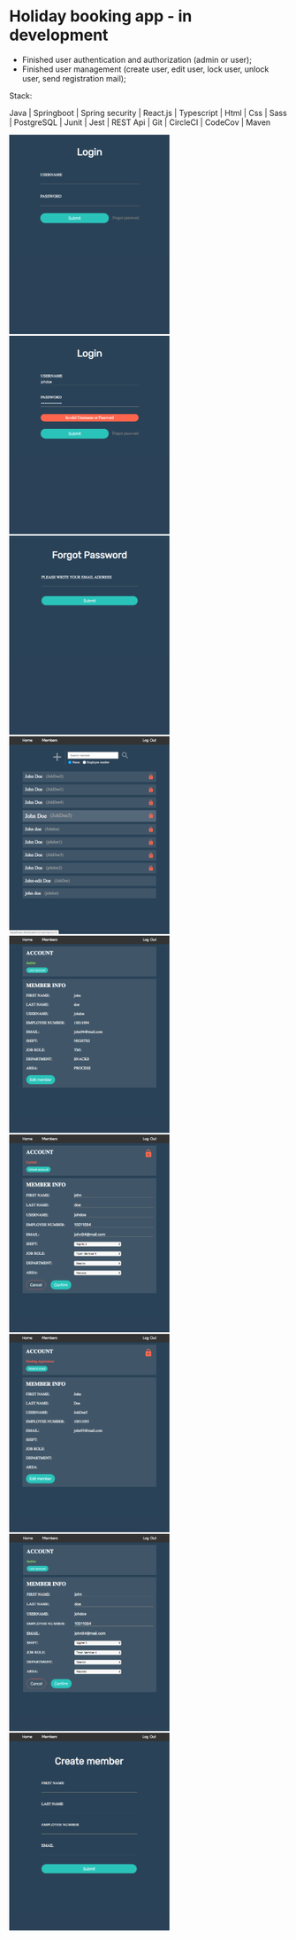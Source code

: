 # Holiday booking app - in development

  - Finished user authentication and authorization (admin or user);
  - Finished user management (create user, edit user, lock user, unlock user, send registration mail); 
  
Stack: 
  
  Java | Springboot | Spring security | React.js | Typescript | Html | Css | Sass | 
  PostgreSQL | Junit | Jest | REST Api | Git | CircleCI | CodeCov | Maven

<div>
  <img src="screenshots/login.png" width="290px">
  <img src="screenshots/login-failed.png" width="290px">
  <img src="screenshots/forgot-password.png" width="290px">
  <img src="screenshots/member-list.png" width="290px">
  <img src="screenshots/member-active.png" width="290px">
  <img src="screenshots/member-locked.png" width="290px">
  <img src="screenshots/member-pending.png" width="290px">
  <img src="screenshots/member-edit.png" width="290px">
  <img src="screenshots/create-member.png" width="290px">
</div>
